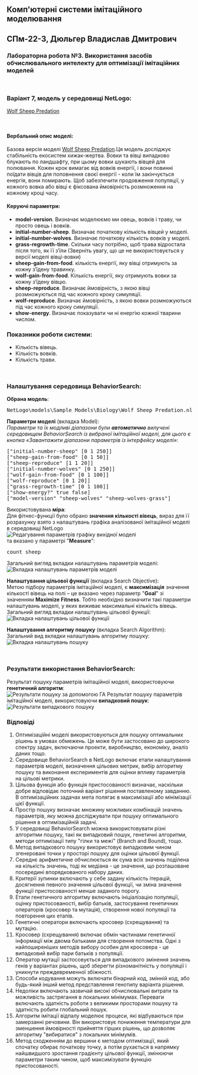## Комп'ютерні системи імітаційного моделювання
## СПм-22-3, **Дюльгер Владислав Дмитрович**
### Лабораторна робота №**3**. Використання засобів обчислювального интелекту для оптимізації імітаційних моделей

<br>

### Варіант 7, модель у середовищі NetLogo:
[Wolf Sheep Predation](https://www.netlogoweb.org/launch#http://www.netlogoweb.org/assets/modelslib/Sample%20Models/Biology/Wolf%20Sheep%20Predation.nlogo)

<br>

#### Вербальний опис моделі:
Базова версія моделі [Wolf Sheep Predation](https://www.netlogoweb.org/launch#http://www.netlogoweb.org/assets/modelslib/Sample%20Models/Biology/Wolf%20Sheep%20Predation.nlogo).Ця модель досліджує стабільність екосистем хижак-жертва. Вовки та вівці випадково блукають по ландшафту, при цьому вовки шукають вівцей для полювання. Кожен крок вимагає від вовків енергії, і вони повинні поїдати вівців для поповнення своєї енергії - коли їм закінчується енергія, вони помирають. Щоб забезпечити продовження популяції, у кожного вовка або вівці є фіксована ймовірність розмноження на кожному кроці часу.

#### Керуючі параметри:
- **model-version**. Визначає моделюємо ми овець, вовків і траву, чи просто овець і вовків.
- **initial-number-sheep**. Визначає початкову кількість вівцей у моделі.
- **initial-number-wolves**. Визначає початкову кількість вовків у моделі.
- **grass-regrowth-time**. Скільки часу потрібно, щоб трава відростала після того, як її з’їли (Зверніть увагу, що це не використовується у версії моделі вівці-вовки)
- **sheep-gain-from-food**. кількість енергії, яку вівці отримують за кожну з’їдену травинку.
- **wolf-gain-from-food**. Кількість енергії, яку отримують вовки за кожну з’їдену вівцю.
- **sheep-reproduce**. Визначає ймовірність, з якою вівці розмножуються під час кожного кроку симуляції.
- **wolf-reproduce**. Визначає ймовірність, з якою вовки розмножуються під час кожного кроку симуляції.
- **show-energy**. Визначає показувати чи ні енергію кожної тварини числом.

### Показники роботи системи:
- Кількість вівець.
- Кількість вовків.
- Кількість трави.

<br>

### Налаштування середовища BehaviorSearch:

**Обрана модель**:
<pre>
NetLogo\models\Sample Models\Biology\Wolf Sheep Predation.nlogo
</pre>
**Параметри моделі** (вкладка Model):  
*Параметри та їх модливі діапазони були **автоматично** вилучені середовищем BehaviorSearch із вибраної імітаційної моделі, для цього є кнопка «Завантажити діапазони параметрів із інтерфейсу моделі»*:
<pre>
["initial-number-sheep" [0 1 250]]
["sheep-gain-from-food" [0 1 50]]
["sheep-reproduce" [1 1 20]]
["initial-number-wolves" [0 1 250]]
["wolf-gain-from-food" [0 1 100]]
["wolf-reproduce" [0 1 20]]
["grass-regrowth-time" [0 1 100]]
["show-energy?" true false]
["model-version" "sheep-wolves" "sheep-wolves-grass"]
</pre>
Використовувана **міра**:  
Для фітнес-функції було обрано **значення кількості вівець**, вираз для її розрахунку взято з налаштувань графіка аналізованої імітаційної моделі в середовищі NetLogo  
![Редагування параметрів графіку вихідної моделі](measure.jpg)  
та вказано у параметрі "**Measure**":
<pre>
count sheep
</pre>

Загальний вигляд вкладки налаштувань параметрів моделі:  
![Вкладка налаштувань параметрів моделі](parameters.jpg)

**Налаштування цільової функції** (вкладка Search Objective):  
Метою підбору параметрів імітаційної моделі, є **максимізація** значення кількості вівець на полі – це вказано через параметр "**Goal**" зі значенням **Maximize Fitness**. Тобто необхідно визначити такі параметри налаштувань моделі, у яких виживає максимальні кількість вівець.
Загальний вигляд вкладки налаштувань цільової функції:  
![Вкладка налаштувань цільової функції](objective.jpg)

**Налаштування алгоритму пошуку** (вкладка Search Algorithm):  
Загальний вид вкладки налаштувань алгоритму пошуку:  
![Вкладка налаштувань пошуку](search.jpg)

<br>

### Результати використання BehaviorSearch:
Результат пошуку параметрів імітаційної моделі, використовуючи **генетичний алгоритм**:  
![Результати пошуку за допомогою ГА](result-ga.jpg)
Результат пошуку параметрів імітаційної моделі, використовуючи **випадковий пошук**:  
![Результати випадкового пошуку](result-rs.jpg)
<br>

### **Відповіді**
1. Оптимізаційні моделі використовуються для пошуку оптимальних рішень в умовах обмежень. Це може бути застосовано до широкого спектру задач, включаючи проекти, виробництво, економіку, аналіз даних тощо.
2. Середовище BehaviorSearch в NetLogo включає етапи налаштування параметрів моделі, визначення цільових метрик, вибір алгоритму пошуку та виконання експериментів для оцінки впливу параметрів на цільові метрики.
3. Цільова функція або функція пристосованості визначає, наскільки добре відповідає поточний варіант рішення поставленому завданню. В оптимізаційних задачах мета полягає в максимізації або мінімізації цієї функції.
4. Простір пошуку визначає множину можливих комбінацій значень параметрів, яку можна досліджувати при пошуку оптимального рішення в оптимізаційній задачі.
5. У середовищі BehaviorSearch можна використовувати різні алгоритми пошуку, такі як випадковий пошук, генетичні алгоритми, методи оптимізації типу "гілки та межі" (Branch and Bound), тощо.
6. Метод випадкового пошуку використовує випадковим чином згенеровані точки у просторі пошуку для оцінки цільової функції.
7. Середнє арифметичне обчислюється як сума всіх значень поділена на кількість значень, тоді як медіана - це значення, що розташоване посередині впорядкованого набору даних.
8. Критерії зупинки включають у себе задану кількість ітерацій, досягнення певного значення цільової функції, чи зміна значення функції пристосованості менше заданого порогу.
9. Етапи генетичного алгоритму включають ініціалізацію популяції, оцінку пристосованості, вибір батьків, застосування генетичних операторів (кросовер та мутація), створення нової популяції та повторення цих етапів.
10. Генетичні оператори включають кросовер (схрещування) та мутацію.
11. Кросовер (схрещування) включає обмін частинами генетичної інформації між двома батьками для створення потомства. Одні з найпоширеніших методів вибору особин для кросовера - це випадковий вибір пари батьків з популяції.
12. Оператор мутації застосовується для випадкового змінення значень генів у варіантах рішень, щоб зберегти різноманітність у популяції і уникнути преждевременної збіжності.
13. Способи кодування можуть включати бінарний код, змінній код, або будь-який інший метод представлення генотипу варіанта рішення.
14. Недоліки включають зазвичай високі обчислювальні витрати та можливість застрягання в локальних мінімумах. Переваги включають здатність роботи з великими просторами пошуку та здатність робити глобальний пошук.
15. Алгоритм імітації відпалу моделює процеси, які відбуваються при замерзанні речовини. Він використовує пониження температури для зменшення ймовірності прийняття гірших рішень, що дозволяє алгоритму "вибиратися" з локальних мінімумів.
16. Метод сходженням до вершини є методом оптимізації, який спочатку обирає початкову точку, а потім рухається в напрямку найшвидшого зростання градієнту цільової функції, змінюючи параметри таким чином, щоб максимізувати функцію пристосованості.
